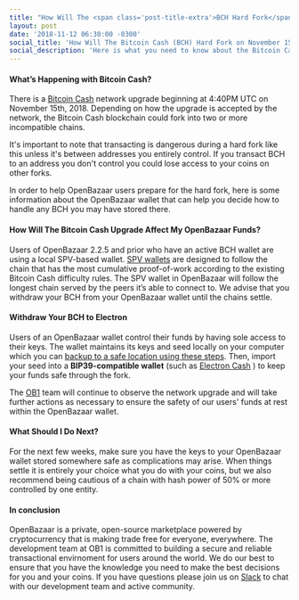 ```yaml
---
title: "How Will The <span class='post-title-extra'>BCH Hard Fork</span> Affect OpenBazaar?"
layout: post
date: '2018-11-12 06:30:00 -0300'
social_title: 'How Will The Bitcoin Cash (BCH) Hard Fork on November 15th Affect OpenBazaar?'
social_description: 'Here is what you need to know about the Bitcoin Cash hard fork on November 15th as it relates to Openbazaar.'
---
```


#### What’s Happening with Bitcoin Cash?

There is a [Bitcoin Cash](https://www.bitcoincash.org/) network upgrade beginning at 4:40PM UTC on November 15th, 2018. Depending on how the upgrade is accepted by the network, the Bitcoin Cash blockchain could fork into two or more incompatible chains. 

It's important to note that transacting is dangerous during a hard fork like this unless it's between addresses you entirely control. If you transact BCH to an address you don't control you could lose access to your coins on other forks. 

In order to help OpenBazaar users prepare for the hard fork, here is some information about the OpenBazaar wallet that can help you decide how to handle any BCH you may have stored there. 

#### How Will The Bitcoin Cash Upgrade Affect My OpenBazaar Funds?

Users of OpenBazaar 2.2.5 and prior who have an active BCH wallet are using a local SPV-based wallet. [SPV wallets](https://bitcoin.org/en/glossary/simplified-payment-verification) are designed to follow the chain that has the most cumulative proof-of-work according to the existing Bitcoin Cash difficulty rules. The SPV wallet in OpenBazaar will follow the longest chain served by the peers it’s able to connect to. We advise that you withdraw your BCH from your OpenBazaar wallet until the chains settle.

#### Withdraw Your BCH to Electron

Users of an OpenBazaar wallet control their funds by having sole access to their keys. The wallet maintains its keys and seed locally on your computer which you can [backup to a safe location using these steps](https://openbazaar.zendesk.com/hc/en-us/articles/115002892791-How-do-I-backup-my-OpenBazaar-wallet-). Then, import your seed into a **BIP39-compatible wallet** (such as [Electron Cash](https://electroncash.org/) ) to keep your funds safe through the fork.

The [OB1](https://ob1.io) team will continue to observe the network upgrade and will take further actions as necessary to ensure the safety of our users' funds at rest within the OpenBazaar wallet.

#### What Should I Do Next?

For the next few weeks, make sure you have the keys to your OpenBazaar wallet stored somewhere safe as complications may arise. When things settle it is entirely your choice what you do with your coins, but we also recommend being cautious of a chain with hash power of 50% or more controlled by one entity. 

#### In conclusion

OpenBazaar is a private, open-source marketplace powered by cryptocurrency that is making trade free for everyone, everywhere. The development team at OB1 is committed to building a secure and reliable transactional envirnoment for users around the world. We do our best to ensure that you have the knowledge you need to make the best decisions for you and your coins. If you have questions please join us on [Slack](https://openbazaar.org/slack) to chat with our development team and active community.